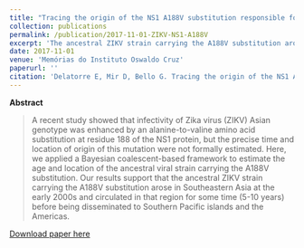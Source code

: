 ```yaml
---
title: "Tracing the origin of the NS1 A188V substitution responsible for recent enhancement of Zika virus Asian genotype infectivity"
collection: publications
permalink: /publication/2017-11-01-ZIKV-NS1-A188V
excerpt: 'The ancestral ZIKV strain carrying the A188V substitution arose in Southeastern Asia at the early 2000s and circulated in that region for some time (5-10 years) before being disseminated to Southern Pacific islands and the Americas.'
date: 2017-11-01
venue: 'Memórias do Instituto Oswaldo Cruz'
paperurl: ''
citation: 'Delatorre E, Mir D, Bello G. Tracing the origin of the NS1 A188V substitution responsible for recent enhancement of Zika virus Asian genotype infectivity.<i> Mem. Inst. Oswaldo Cruz. </i> 2017;112(11):793–5.'
---
```


**Abstract**

>A recent study showed that infectivity of Zika virus (ZIKV) Asian genotype was enhanced by an alanine-to-valine amino acid substitution at residue 188 of the NS1 protein, but the precise time and location of origin of this mutation were not formally estimated. Here, we applied a Bayesian coalescent-based framework to estimate the age and location of the ancestral viral strain carrying the A188V substitution. Our results support that the ancestral ZIKV strain carrying the A188V substitution arose in Southeastern Asia at the early 2000s and circulated in that region for some time (5-10 years) before being disseminated to Southern Pacific islands and the Americas.

[Download paper here](http://www.scielo.br/scielo.php?script=sci_arttext&pid=S0074-02762017001100793&lng=en&tlng=en)
